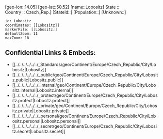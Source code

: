 ﻿---
location: [50.52,14.05] 
mapzoom: [7,12] 
mapmarker: city 
type: City
tags:
- geo/City


SpocWebEntityId: 32059
isDeleted: false
confidential: public

---
[geo-lon::14.05] 
[geo-lat::50.52] 
[name::Lobositz] 
State ::  
Country :: Czech_Rep.] 
[StateId::] 
[Population::] 
[Unknown::] 


```leaflet
id: Lobositz
coordinates: [[Lobositz]] 
markerFile: [[Lobositz]] 
defaultZoom: 11 
maxZoom: 18
```


## Confidential Links & Embeds: 
- [[../../../../../../_Standards/geo/Continent/Europe/Czech_Republic/City/Lobositz|Lobositz]] 
- [[../../../../../../_public/geo/Continent/Europe/Czech_Republic/City/Lobositz.public|Lobositz.public]] 
- [[../../../../../../_internal/geo/Continent/Europe/Czech_Republic/City/Lobositz.internal|Lobositz.internal]] 
- [[../../../../../../_protect/geo/Continent/Europe/Czech_Republic/City/Lobositz.protect|Lobositz.protect]] 
- [[../../../../../../_private/geo/Continent/Europe/Czech_Republic/City/Lobositz.private|Lobositz.private]] 
- [[../../../../../../_personal/geo/Continent/Europe/Czech_Republic/City/Lobositz.personal|Lobositz.personal]] 
- [[../../../../../../_secret/geo/Continent/Europe/Czech_Republic/City/Lobositz.secret|Lobositz.secret]] 
